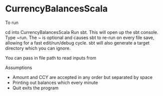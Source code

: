 # CurrencyBalancesScala


To run 

cd into CurrencyBalancesScala
Run sbt. This will open up the sbt console.
Type ~run. The ~ is optional and causes sbt to re-run on every file save, allowing for a fast edit/run/debug cycle. sbt will also generate a target directory which you can ignore.

You can pass in file path to read inputs from 

Assumptions 

 - Amount and CCY are accepted in any order but separated by space 
 - Printing out balances which every minute 
 - Quit exits the program 
